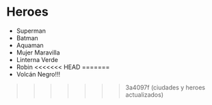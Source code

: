 # Heroes

* Superman
* Batman
* Aquaman
* Mujer Maravilla
* Linterna Verde
* Robin
<<<<<<< HEAD
=======
* Volcán Negro!!!
>>>>>>> 3a4097f (ciudades y heroes actualizados)
